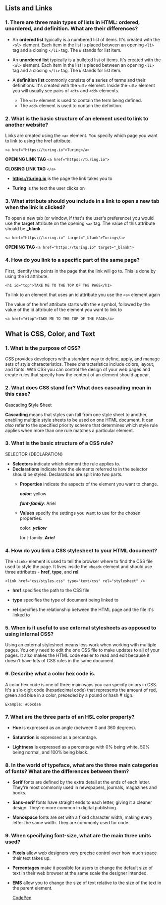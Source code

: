 ## Lists and Links

### 1. There are three main types of lists in HTML: ordered, unordered, and definition. What are their differences?

* An **ordered list** typically is a numbered list of items. It's created with the `<ol>` element. Each item in the list is placed between an opening `<li>` tag and a closing `</li>` tag. The _li_ stands for list item.

* An **unordered list** typically is a bulleted list of items. It's created with the `<ul>` element. Each item in the list is placed between an opening `<li>` tag and a closing `</li>` tag. The _li_ stands for list item.

* A **definition list** commonly consists of a series of terms and their definitions. It's created with the `<dl>` element. Inside the `<dl>` element you will usually see pairs of `<dt>` and `<dd>` elements.
  * The `<dt>` element is used to contain the term being defined.
  * The `<dd>` element is used to contain the definition.

### 2. What is the basic structure of an element used to link to another website?

Links are created using the `<a>` element. You specify which page you want to link to using the href attribute.

  `<a href="https://turing.io">Turing</a>`

  **OPENING LINK TAG** `<a href="https://turing.io">`

  **CLOSING LINK TAG** `</a>`

  * **https://turing.io** is the page the link takes you to

  * **Turing** is the text the user clicks on

### 3. What attribute should you include in a link to open a new tab when the link is clicked?

To open a new tab (or window, if that's the user's preference) you would use the **target** attribute on the opening `<a>` tag. The value of this attribute should be  **_blank**.

`<a href="https://turing.io" target="_blank">Turing</a>`

**OPENING TAG** `<a href="https://turing.io" target="_blank">`

### 4. How do you link to a specific part of the same page?

First, identify the points in the page that the link will go to. This is done by using the id attribute.

`<h1 id="top">TAKE ME TO THE TOP OF THE PAGE</h1>`

To link to an element that uses an id attribute you use the `<a>` element again

The value of the href attribute starts with the `#` symbol, followed by the value of the id attribute of the element you want to link to

`<a href="#top">TAKE ME TO THE TOP OF THE PAGE</a>`


## What is CSS, Color, and Text

### 1. What is the purpose of CSS?

CSS provides developers with a standard way to define, apply, and manage sets of style characteristics. These characteristics include colors, layout, and fonts. With CSS you can control the design of your web pages and create rules that specify how the content of an element should appear.

### 2. What does CSS stand for? What does cascading mean in this case?

**C**ascading **S**tyle **S**heet

**Cascading** means that styles can fall from one style sheet to another, enabling multiple style sheets to be used on one HTML document. It can _also_ refer to the specified priority scheme that determines which style rule applies when more than one rule matches a particular element.

### 3. What is the basic structure of a CSS rule?

SELECTOR {DECLARATION}

* **Selectors** indicate which element the rule applies to.
* **Declarations** indicate how the elements referred to in the selector should be styled. Declarations are split into two parts.
    * **Properties** indicate the aspects of the element you want to change.

        _**color**_: yellow

        _**font-family**_: Ariel

    * **Values** specify the settings you want to use for the chosen properties.

        color: _**yellow**_

        font-family: _**Ariel**_

### 4. How do you link a CSS stylesheet to your HTML document?

The `<link>` element is used to tell the browser where to find the CSS file used to style the page. It lives inside the `<head>` element and should use three attributes - **href**, **type**, and **rel**.

`<link href="css/styles.css" type="text/css" rel="stylesheet" />`

  * **href** specifies the path to the CSS file

  * **type** specifies the type of document being linked to
  * **rel** specifies the relationship between the HTML page and the file it's linked to


### 5. When is it useful to use external stylesheets as opposed to using internal CSS?

Using an external stylesheet means less work when working with multiple pages. You only need to edit the one CSS file to make updates to all of your pages. It also makes the HTML code easier to read and edit because it doesn't have lots of CSS rules in the same document.

### 6. Describe what a color hex code is.

A color hex code is one of three main ways you can specify colors in CSS. It's a six-digit code (hexadecimal code) that represents the amount of red, green and blue in a color, preceded by a pound or hash # sign.

    Example: #66cdaa

### 7. What are the three parts of an HSL color property?

* **Hue** is expressed as an angle (between 0 and 360 degrees).

* **Saturation** is expressed as a percentage.

* **Lightness** is expressed as a percentage with 0% being white, 50% being normal, and 100% being black.


### 8. In the world of typeface, what are the three main categories of fonts? What are the differences between them?
* **Serif** fonts are defined by the extra detail at the ends of each letter. They're most commonly used in newspapers, journals, magazines and books.


* **Sans-serif** fonts have straight ends to each letter, giving it a cleaner design. They're more common in digital publishing.


* **Monospace** fonts are set with a fixed character width, making every letter the same width. They are commonly used for code.

### 9. When specifying font-size, what are the main three units used?

* **Pixels** allow web designers very precise control over how much space their text takes up.

* **Percentages** make it possible for users to change the default size of text in their web browser at the same scale the designer intended.

* **EMS** allow you to change the size of text relative to the size of the text in the parent element.

  [CodePen](https://codepen.io/madisonrandle/pen/yLBEmYz)
